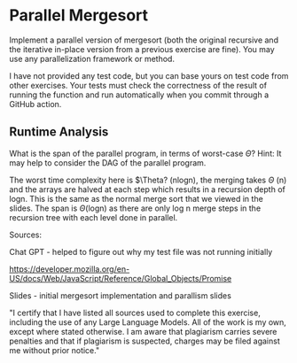 # Parallel Mergesort

Implement a parallel version of mergesort (both the original recursive and the
iterative in-place version from a previous exercise are fine). You may use any
parallelization framework or method.

I have not provided any test code, but you can base yours on test code from
other exercises. Your tests must check the correctness of the result of running
the function and run automatically when you commit through a GitHub action.

## Runtime Analysis

What is the span of the parallel program, in terms of worst-case $\Theta$? Hint:
It may help to consider the DAG of the parallel program.

The worst time complexity here is $\Theta? (nlogn), the merging takes $\Theta$ (n) and the arrays are halved at each step which results in a recursion depth of logn. This is the same as the normal merge sort that we viewed in the slides. The span is $\Theta$(logn) as there are only log n merge steps in the recursion tree with each level done in parallel. 


Sources:

Chat GPT - helped to figure out why my test file was not running initially

https://developer.mozilla.org/en-US/docs/Web/JavaScript/Reference/Global_Objects/Promise 

Slides -  initial mergesort implementation and parallism slides 

"I certify that I have listed all sources used to complete this exercise, including the use of any Large Language Models. All of the work is my own, except where stated otherwise. I am aware that plagiarism carries severe penalties and that if plagiarism is suspected, charges may be filed against me without prior notice."

